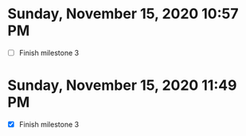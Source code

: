 # Sunday, November 15, 2020 10:57 PM

- [ ] Finish milestone 3

# Sunday, November 15, 2020 11:49 PM

- [x] Finish milestone 3
